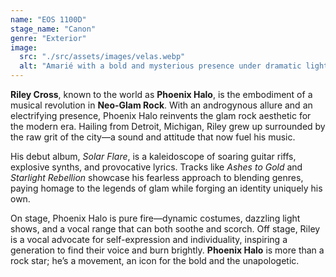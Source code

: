 ```yaml
---
name: "EOS 1100D"
stage_name: "Canon"
genre: "Exterior"
image:
  src: "./src/assets/images/velas.webp"
  alt: "Amarié with a bold and mysterious presence under dramatic lighting"
---
```


**Riley Cross**, known to the world as **Phoenix Halo**, is the embodiment of a musical revolution in **Neo-Glam Rock**. With an androgynous allure and an electrifying presence, Phoenix Halo reinvents the glam rock aesthetic for the modern era. Hailing from Detroit, Michigan, Riley grew up surrounded by the raw grit of the city—a sound and attitude that now fuel his music.

His debut album, _Solar Flare_, is a kaleidoscope of soaring guitar riffs, explosive synths, and provocative lyrics. Tracks like _Ashes to Gold_ and _Starlight Rebellion_ showcase his fearless approach to blending genres, paying homage to the legends of glam while forging an identity uniquely his own.

On stage, Phoenix Halo is pure fire—dynamic costumes, dazzling light shows, and a vocal range that can both soothe and scorch. Off stage, Riley is a vocal advocate for self-expression and individuality, inspiring a generation to find their voice and burn brightly. **Phoenix Halo** is more than a rock star; he’s a movement, an icon for the bold and the unapologetic.
